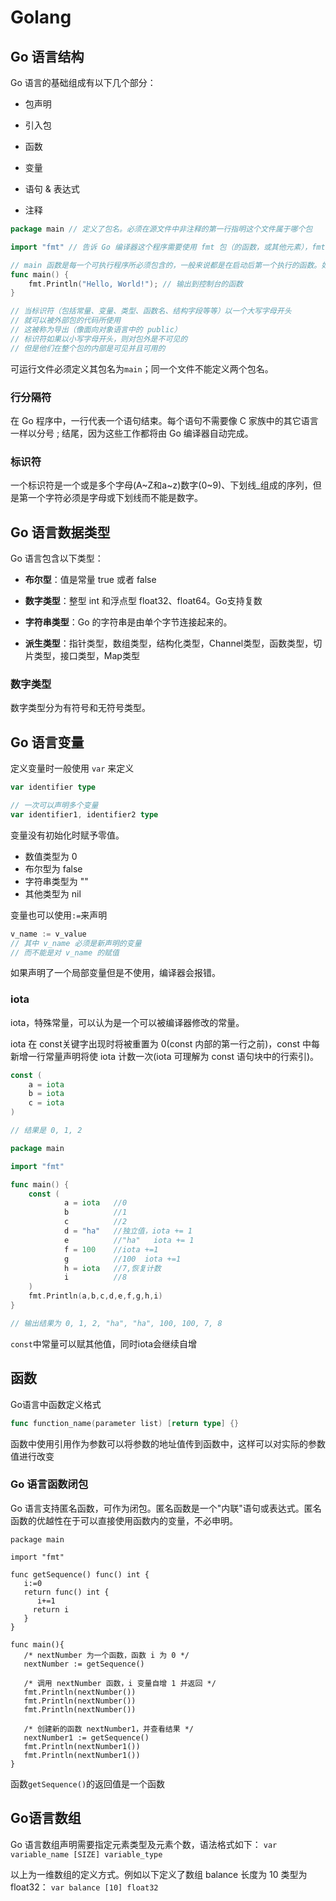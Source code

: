 # Golang

## Go 语言结构
Go 语言的基础组成有以下几个部分：
+ 包声明

+ 引入包

+ 函数

+ 变量

+ 语句 & 表达式

+ 注释

```Go
package main // 定义了包名。必须在源文件中非注释的第一行指明这个文件属于哪个包

import "fmt" // 告诉 Go 编译器这个程序需要使用 fmt 包（的函数，或其他元素），fmt 包实现了格式化 IO（输入/输出）的函数

// main 函数是每一个可执行程序所必须包含的，一般来说都是在启动后第一个执行的函数。如果有init()函数先启动init()
func main() { 
	fmt.Println("Hello, World!"); // 输出到控制台的函数
}

// 当标识符（包括常量、变量、类型、函数名、结构字段等等）以一个大写字母开头
// 就可以被外部包的代码所使用
// 这被称为导出（像面向对象语言中的 public）
// 标识符如果以小写字母开头，则对包外是不可见的
// 但是他们在整个包的内部是可见并且可用的
```

可运行文件必须定义其包名为`main`；同一个文件不能定义两个包名。

### 行分隔符
在 Go 程序中，一行代表一个语句结束。每个语句不需要像 C 家族中的其它语言一样以分号 ; 结尾，因为这些工作都将由 Go 编译器自动完成。

### 标识符
一个标识符是一个或是多个字母(A~Z和a~z)数字(0~9)、下划线_组成的序列，但是第一个字符必须是字母或下划线而不能是数字。


## Go 语言数据类型
Go 语言包含以下类型：
+ **布尔型**：值是常量 true 或者 false

+ **数字类型**：整型 int 和浮点型 float32、float64。Go支持复数

+ **字符串类型**：Go 的字符串是由单个字节连接起来的。

+ **派生类型**：指针类型，数组类型，结构化类型，Channel类型，函数类型，切片类型，接口类型，Map类型

### 数字类型
数字类型分为有符号和无符号类型。

## Go 语言变量
定义变量时一般使用 `var` 来定义
```Go
var identifier type 

// 一次可以声明多个变量
var identifier1, identifier2 type
```

变量没有初始化时赋予零值。
+ 数值类型为 0
+ 布尔型为 false
+ 字符串类型为 ""
+ 其他类型为 nil

变量也可以使用`:=`来声明
```GO
v_name := v_value
// 其中 v_name 必须是新声明的变量
// 而不能是对 v_name 的赋值
```

如果声明了一个局部变量但是不使用，编译器会报错。

### iota
iota，特殊常量，可以认为是一个可以被编译器修改的常量。

iota 在 const关键字出现时将被重置为 0(const 内部的第一行之前)，const 中每新增一行常量声明将使 iota 计数一次(iota 可理解为 const 语句块中的行索引)。

```Go
const (
    a = iota
    b = iota
    c = iota
)

// 结果是 0, 1, 2
```

```Go
package main

import "fmt"

func main() {
    const (
            a = iota   //0
            b          //1
            c          //2
            d = "ha"   //独立值，iota += 1
            e          //"ha"   iota += 1
            f = 100    //iota +=1
            g          //100  iota +=1
            h = iota   //7,恢复计数
            i          //8
    )
    fmt.Println(a,b,c,d,e,f,g,h,i)
}

// 输出结果为 0, 1, 2, "ha", "ha", 100, 100, 7, 8
```
`const`中常量可以赋其他值，同时iota会继续自增

## 函数
Go语言中函数定义格式
```Go
func function_name(parameter list) [return type] {}
```

函数中使用引用作为参数可以将参数的地址值传到函数中，这样可以对实际的参数值进行改变

### Go 语言函数闭包
Go 语言支持匿名函数，可作为闭包。匿名函数是一个"内联"语句或表达式。匿名函数的优越性在于可以直接使用函数内的变量，不必申明。

```
package main

import "fmt"

func getSequence() func() int {
   i:=0
   return func() int {
      i+=1
     return i  
   }
}

func main(){
   /* nextNumber 为一个函数，函数 i 为 0 */
   nextNumber := getSequence()  

   /* 调用 nextNumber 函数，i 变量自增 1 并返回 */
   fmt.Println(nextNumber())
   fmt.Println(nextNumber())
   fmt.Println(nextNumber())
   
   /* 创建新的函数 nextNumber1，并查看结果 */
   nextNumber1 := getSequence()  
   fmt.Println(nextNumber1())
   fmt.Println(nextNumber1())
}
```

函数`getSequence()`的返回值是一个函数

## Go语言数组
Go 语言数组声明需要指定元素类型及元素个数，语法格式如下：
```var variable_name [SIZE] variable_type```

以上为一维数组的定义方式。例如以下定义了数组 balance 长度为 10 类型为 float32：
```var balance [10] float32```


